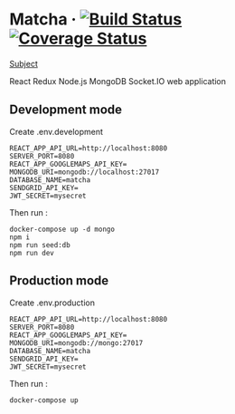 # Matcha &middot; [![Build Status](https://travis-ci.com/sevngo/webapp.svg?branch=master)](https://travis-ci.com/sevngo/webapp) [![Coverage Status](https://coveralls.io/repos/github/sevngo/webapp/badge.svg?branch=master)](https://coveralls.io/github/sevngo/webapp?branch=master)

[Subject](https://github.com/sevngo/Matcha/blob/master/subject.pdf)

React Redux Node.js MongoDB Socket.IO web application

## Development mode

Create .env.development

```
REACT_APP_API_URL=http://localhost:8080
SERVER_PORT=8080
REACT_APP_GOOGLEMAPS_API_KEY=
MONGODB_URI=mongodb://localhost:27017
DATABASE_NAME=matcha
SENDGRID_API_KEY=
JWT_SECRET=mysecret
```

Then run :

```
docker-compose up -d mongo
npm i
npm run seed:db
npm run dev
```

## Production mode

Create .env.production

```
REACT_APP_API_URL=http://localhost:8080
SERVER_PORT=8080
REACT_APP_GOOGLEMAPS_API_KEY=
MONGODB_URI=mongodb://mongo:27017
DATABASE_NAME=matcha
SENDGRID_API_KEY=
JWT_SECRET=mysecret
```

Then run :

```
docker-compose up
```
